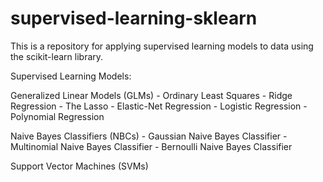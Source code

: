 # supervised-learning-sklearn
This is a repository for applying supervised learning models to data using the scikit-learn library.

Supervised Learning Models:

  Generalized Linear Models (GLMs)
    - Ordinary Least Squares
    - Ridge Regression
    - The Lasso
    - Elastic-Net Regression
    - Logistic Regression
    - Polynomial Regression
   
  Naive Bayes Classifiers (NBCs)
    - Gaussian Naive Bayes Classifier
    - Multinomial Naive Bayes Classifier
    - Bernoulli Naive Bayes Classifier
     
  Support Vector Machines (SVMs)
